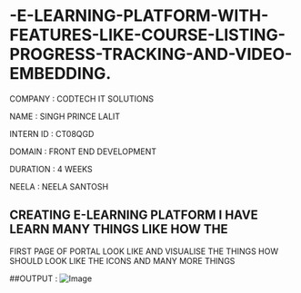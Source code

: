 # -E-LEARNING-PLATFORM-WITH-FEATURES-LIKE-COURSE-LISTING-PROGRESS-TRACKING-AND-VIDEO-EMBEDDING.

COMPANY    : CODTECH IT SOLUTIONS

NAME       : SINGH PRINCE LALIT

INTERN ID  : CT08QGD

DOMAIN     : FRONT END DEVELOPMENT

DURATION   : 4 WEEKS

NEELA      : NEELA SANTOSH

## CREATING E-LEARNING PLATFORM I HAVE LEARN MANY THINGS LIKE HOW THE 
FIRST PAGE OF PORTAL LOOK LIKE AND VISUALISE THE THINGS HOW SHOULD 
LOOK LIKE THE ICONS AND MANY MORE THINGS

##OUTPUT  :
             ![Image](https://github.com/user-attachments/assets/b939da9e-aadc-4d79-b553-0c639f050d57)
       
